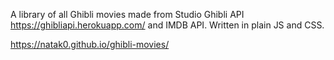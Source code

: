 A library of all Ghibli movies made from Studio Ghibli API https://ghibliapi.herokuapp.com/ and IMDB API. Written in plain JS and CSS.

https://natak0.github.io/ghibli-movies/